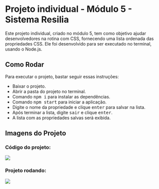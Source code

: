 # Projeto individual - Módulo 5 - Sistema Resilia

Este projeto individual, criado no módulo 5, tem como objetivo ajudar desenvolvedores na rotina com CSS, fornecendo uma lista ordenada das propriedades CSS. Ele foi desenvolvido para ser executado no terminal, usando o Node.js.

## Como Rodar

Para executar o projeto, bastar seguir essas instruções:

<ul>
  <li>Baixar o projeto.</li>
  <li>Abrir a pasta do projeto no terminal.</li>
  <li>Comando <kbd>npm i</kbd> para instalar as dependências.</li>
  <li>Comando <kbd>npm start</kbd> para iniciar a aplicação.</li>
  <li>Digite o nome da propriedade e clique <kbd>enter</kbd> para salvar na lista.</li>
  <li>Após terminar a lista, digite <kbd>sair</kbd> e clique <kbd>enter</kbd>.</li>
  <li>A lista com as propriedades salvas será exibida.</li>
</ul>

## Imagens do Projeto

### Código do projeto:
<img src="https://user-images.githubusercontent.com/86933408/218606392-3a22803c-6353-409e-b57b-56c3fd074786.png" />

### Projeto rodando:
<img src="https://user-images.githubusercontent.com/86933408/218606432-cd743f9c-8d8a-4d01-9d8e-07c2eaa45f3d.png" />
